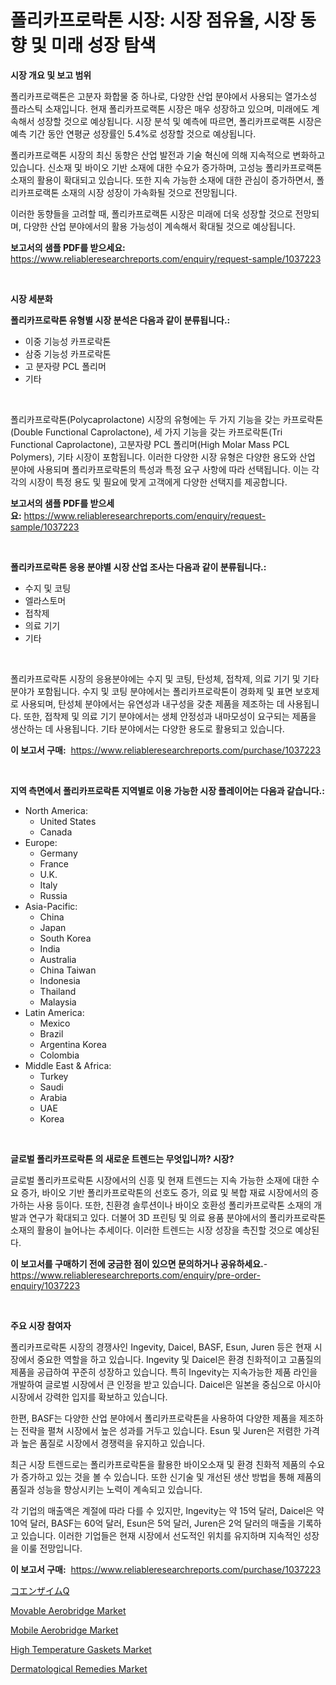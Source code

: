 <p><h1>폴리카프로락톤 시장: 시장 점유율, 시장 동향 및 미래 성장 탐색</h1></p><p><strong>시장 개요 및 보고 범위</strong></p>
<p><p>폴리카프로랙톤은 고분자 화합물 중 하나로, 다양한 산업 분야에서 사용되는 열가소성 플라스틱 소재입니다. 현재 폴리카프로랙톤 시장은 매우 성장하고 있으며, 미래에도 계속해서 성장할 것으로 예상됩니다. 시장 분석 및 예측에 따르면, 폴리카프로랙톤 시장은 예측 기간 동안 연평균 성장률인 5.4%로 성장할 것으로 예상됩니다. </p><p>폴리카프로랙톤 시장의 최신 동향은 산업 발전과 기술 혁신에 의해 지속적으로 변화하고 있습니다. 신소재 및 바이오 기반 소재에 대한 수요가 증가하며, 고성능 폴리카프로랙톤 소재의 활용이 확대되고 있습니다. 또한 지속 가능한 소재에 대한 관심이 증가하면서, 폴리카프로랙톤 소재의 시장 성장이 가속화될 것으로 전망됩니다.</p><p>이러한 동향들을 고려할 때, 폴리카프로랙톤 시장은 미래에 더욱 성장할 것으로 전망되며, 다양한 산업 분야에서의 활용 가능성이 계속해서 확대될 것으로 예상됩니다.</p></p>
<p><strong>보고서의 샘플 PDF를 받으세요:</strong> <a href="https://www.reliableresearchreports.com/enquiry/request-sample/1037223">https://www.reliableresearchreports.com/enquiry/request-sample/1037223</a></p>
<p>&nbsp;</p>
<p><strong>시장 세분화</strong></p>
<p><strong>폴리카프로락톤 유형별 시장 분석은 다음과 같이 분류됩니다.:</strong></p>
<p><ul><li>이중 기능성 카프로락톤</li><li>삼중 기능성 카프로락톤</li><li>고 분자량 PCL 폴리머</li><li>기타</li></ul></p>
<p>&nbsp;</p>
<p><p>폴리카프로락톤(Polycaprolactone) 시장의 유형에는 두 가지 기능을 갖는 카프로락톤(Double Functional Caprolactone), 세 가지 기능을 갖는 카프로락톤(Tri Functional Caprolactone), 고분자량 PCL 폴리머(High Molar Mass PCL Polymers), 기타 시장이 포함됩니다. 이러한 다양한 시장 유형은 다양한 용도와 산업 분야에 사용되며 폴리카프로락톤의 특성과 특정 요구 사항에 따라 선택됩니다. 이는 각각의 시장이 특정 용도 및 필요에 맞게 고객에게 다양한 선택지를 제공합니다.</p></p>
<p><strong>보고서의 샘플 PDF를 받으세요:</strong>&nbsp;<a href="https://www.reliableresearchreports.com/enquiry/request-sample/1037223">https://www.reliableresearchreports.com/enquiry/request-sample/1037223</a></p>
<p>&nbsp;</p>
<p><strong> 폴리카프로락톤 응용 분야별 시장 산업 조사는 다음과 같이 분류됩니다.:</strong></p>
<p><ul><li>수지 및 코팅</li><li>엘라스토머</li><li>접착제</li><li>의료 기기</li><li>기타</li></ul></p>
<p>&nbsp;</p>
<p><p>폴리카프로락톤 시장의 응용분야에는 수지 및 코팅, 탄성체, 접착제, 의료 기기 및 기타 분야가 포함됩니다. 수지 및 코팅 분야에서는 폴리카프로락톤이 경화제 및 표면 보호제로 사용되며, 탄성체 분야에서는 유연성과 내구성을 갖춘 제품을 제조하는 데 사용됩니다. 또한, 접착제 및 의료 기기 분야에서는 생체 안정성과 내마모성이 요구되는 제품을 생산하는 데 사용됩니다. 기타 분야에서는 다양한 용도로 활용되고 있습니다.</p></p>
<p><strong>이 보고서 구매:</strong>&nbsp; <a href="https://www.reliableresearchreports.com/purchase/1037223">https://www.reliableresearchreports.com/purchase/1037223</a></p>
<p>&nbsp;</p>
<p><strong>지역 측면에서 폴리카프로락톤 지역별로 이용 가능한 시장 플레이어는 다음과 같습니다.:</strong></p>
<p><ul>
    <li>
        North America:
        <ul>
            <li>United States</li>
            <li>Canada</li>
        </ul>
    </li>
    <li>
        Europe:
        <ul>
            <li>Germany</li>
            <li>France</li>
            <li>U.K.</li>
            <li>Italy</li>
            <li>Russia</li>
        </ul>
    </li>
    <li>
        Asia-Pacific:
        <ul>
            <li>China</li>
            <li>Japan</li>
            <li>South Korea</li>
            <li>India</li>
            <li>Australia</li>
            <li>China Taiwan</li>
            <li>Indonesia</li>
            <li>Thailand</li>
            <li>Malaysia</li>
        </ul>
    </li>
    <li>
        Latin America:
        <ul>
            <li>Mexico</li>
            <li>Brazil</li>
            <li>Argentina Korea</li>
            <li>Colombia</li>
        </ul>
    </li>
    <li>
        Middle East & Africa:
        <ul>
            <li>Turkey</li>
            <li>Saudi</li>
            <li>Arabia</li>
            <li>UAE</li>
            <li>Korea</li>
        </ul>
    </li>
    </ul></p>
<p>&nbsp;</p>
<p><strong>글로벌 폴리카프로락톤 의 새로운 트렌드는 무엇입니까? 시장?</strong></p>
<p><p>글로벌 폴리카프로락톤 시장에서의 신흥 및 현재 트렌드는 지속 가능한 소재에 대한 수요 증가, 바이오 기반 폴리카프로락톤의 선호도 증가, 의료 및 복합 재료 시장에서의 증가하는 사용 등이다. 또한, 친환경 솔루션이나 바이오 호환성 폴리카프로락톤 소재의 개발과 연구가 확대되고 있다. 더불어 3D 프린팅 및 의료 용품 분야에서의 폴리카프로락톤 소재의 활용이 늘어나는 추세이다. 이러한 트렌드는 시장 성장을 촉진할 것으로 예상된다.</p></p>
<p><strong>이 보고서를 구매하기 전에 궁금한 점이 있으면 문의하거나 공유하세요.</strong>- <a href="https://www.reliableresearchreports.com/enquiry/pre-order-enquiry/1037223">https://www.reliableresearchreports.com/enquiry/pre-order-enquiry/1037223</a></p>
<p>&nbsp;</p>
<p><strong>주요 시장 참여자</strong></p>
<p><p>폴리카프로락톤 시장의 경쟁사인 Ingevity, Daicel, BASF, Esun, Juren 등은 현재 시장에서 중요한 역할을 하고 있습니다. Ingevity 및 Daicel은 환경 친화적이고 고품질의 제품을 공급하여 꾸준히 성장하고 있습니다. 특히 Ingevity는 지속가능한 제품 라인을 개발하여 글로벌 시장에서 큰 인정을 받고 있습니다. Daicel은 일본을 중심으로 아시아 시장에서 강력한 입지를 확보하고 있습니다.</p><p>한편, BASF는 다양한 산업 분야에서 폴리카프로락톤을 사용하여 다양한 제품을 제조하는 전략을 펼쳐 시장에서 높은 성과를 거두고 있습니다. Esun 및 Juren은 저렴한 가격과 높은 품질로 시장에서 경쟁력을 유지하고 있습니다.</p><p>최근 시장 트렌드로는 폴리카프로락톤을 활용한 바이오소재 및 환경 친화적 제품의 수요가 증가하고 있는 것을 볼 수 있습니다. 또한 신기술 및 개선된 생산 방법을 통해 제품의 품질과 성능을 향상시키는 노력이 계속되고 있습니다.</p><p>각 기업의 매출액은 계절에 따라 다를 수 있지만, Ingevity는 약 15억 달러, Daicel은 약 10억 달러, BASF는 60억 달러, Esun은 5억 달러, Juren은 2억 달러의 매출을 기록하고 있습니다. 이러한 기업들은 현재 시장에서 선도적인 위치를 유지하며 지속적인 성장을 이룰 전망입니다.</p></p>
<p><strong>이 보고서 구매:</strong>&nbsp;&nbsp;<a href="https://www.reliableresearchreports.com/purchase/1037223">https://www.reliableresearchreports.com/purchase/1037223</a></p>
<p><p><a href="https://github.com/nxboeu02965442/Market-Research-Report-List-1/blob/main/3860818190564.md">コエンザイムQ</a></p><p><a href="https://issuu.com/reportprime-2/docs/movable-aerobridge-market-size-2030.pptx">Movable Aerobridge Market</a></p><p><a href="https://issuu.com/reportprime-2/docs/mobile-aerobridge-market-size-2030.pptx">Mobile Aerobridge Market</a></p><p><a href="https://github.com/FassouRP/Market-Research-Report-List-3/blob/main/high-temperature-gaskets-market.md">High Temperature Gaskets Market</a></p><p><a href="https://view.publitas.com/reportprime-1/dermatological-remedies-market-size-growth-and-forecast-from-2023-2030/">Dermatological Remedies Market</a></p></p>
